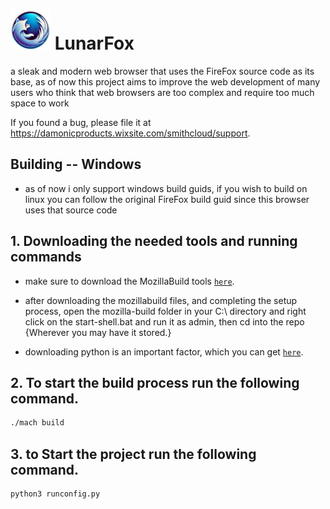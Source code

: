# ![Logo](browser/branding/nightly/default64.png) LunarFox

a sleak and modern web browser that uses the FireFox source code as its base, as of now this project aims to improve the web development of many users who think that web browsers are too complex and require too much space to work

If you found a bug, please file it at https://damonicproducts.wixsite.com/smithcloud/support.

## Building -- Windows
+ as of now i only support windows build guids, if you wish to build on linux you can follow the original FireFox build guid since this browser uses that source code

## 1. Downloading the needed tools and running commands

+ make sure to download the MozillaBuild tools [`here`](https://ftp.mozilla.org/pub/mozilla/libraries/win32/MozillaBuildSetup-Latest.exe).

+ after downloading the mozillabuild files, and completing the setup process, open the mozilla-build folder in your C:\ directory and right click on the start-shell.bat and run it as admin, then cd into the repo {Wherever you may have it stored.}

+ downloading python is an important factor, which you can get [`here`](https://www.python.org/ftp/python/3.12.6/python-3.12.6-amd64.exe).

 ## 2. To start the build process run the following command.

```bash
./mach build
```

 ## 3. to Start the project run the following command.

```bash
python3 runconfig.py
```